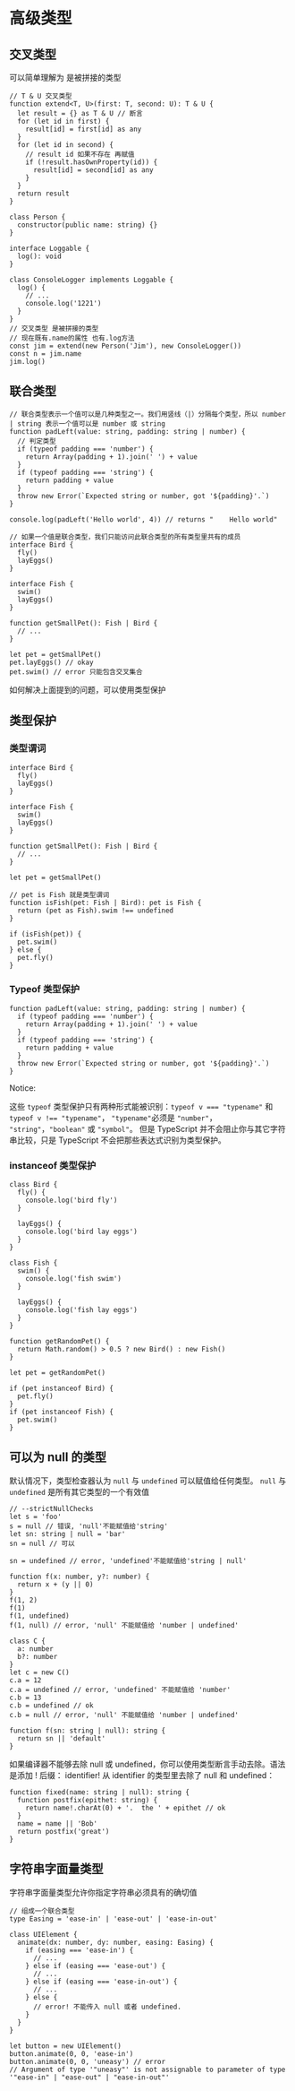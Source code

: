 # 高级类型



## 交叉类型



可以简单理解为 是被拼接的类型



```
// T & U 交叉类型
function extend<T, U>(first: T, second: U): T & U {
  let result = {} as T & U // 断言
  for (let id in first) {
    result[id] = first[id] as any
  }
  for (let id in second) {
    // result id 如果不存在 再赋值
    if (!result.hasOwnProperty(id)) {
      result[id] = second[id] as any
    }
  }
  return result
}

class Person {
  constructor(public name: string) {}
}

interface Loggable {
  log(): void
}

class ConsoleLogger implements Loggable {
  log() {
    // ...
    console.log('1221')
  }
}
// 交叉类型 是被拼接的类型
// 现在既有.name的属性 也有.log方法
const jim = extend(new Person('Jim'), new ConsoleLogger())
const n = jim.name
jim.log()
```



## 联合类型



```
// 联合类型表示一个值可以是几种类型之一。我们用竖线（|）分隔每个类型，所以 number | string 表示一个值可以是 number 或 string
function padLeft(value: string, padding: string | number) {
  // 判定类型
  if (typeof padding === 'number') {
    return Array(padding + 1).join(' ') + value
  }
  if (typeof padding === 'string') {
    return padding + value
  }
  throw new Error(`Expected string or number, got '${padding}'.`)
}

console.log(padLeft('Hello world', 4)) // returns "    Hello world"

// 如果一个值是联合类型，我们只能访问此联合类型的所有类型里共有的成员
interface Bird {
  fly()
  layEggs()
}

interface Fish {
  swim()
  layEggs()
}

function getSmallPet(): Fish | Bird {
  // ...
}

let pet = getSmallPet()
pet.layEggs() // okay
pet.swim() // error 只能包含交叉集合
```



如何解决上面提到的问题，可以使用类型保护



## 类型保护



### 类型谓词



```
interface Bird {
  fly()
  layEggs()
}

interface Fish {
  swim()
  layEggs()
}

function getSmallPet(): Fish | Bird {
  // ...
}

let pet = getSmallPet()

// pet is Fish 就是类型谓词
function isFish(pet: Fish | Bird): pet is Fish {
  return (pet as Fish).swim !== undefined
}

if (isFish(pet)) {
  pet.swim()
} else {
  pet.fly()
}
```



### Typeof 类型保护



```
function padLeft(value: string, padding: string | number) {
  if (typeof padding === 'number') {
    return Array(padding + 1).join(' ') + value
  }
  if (typeof padding === 'string') {
    return padding + value
  }
  throw new Error(`Expected string or number, got '${padding}'.`)
}
```



Notice:



这些 `typeof` 类型保护只有两种形式能被识别：`typeof v === "typename"` 和 `typeof v !== "typename"`， `"typename"`必须是 `"number"`， `"string"`，`"boolean"` 或 `"symbol"`。 但是 TypeScript 并不会阻止你与其它字符串比较，只是 TypeScript 不会把那些表达式识别为类型保护。



### instanceof 类型保护



```
class Bird {
  fly() {
    console.log('bird fly')
  }

  layEggs() {
    console.log('bird lay eggs')
  }
}

class Fish {
  swim() {
    console.log('fish swim')
  }

  layEggs() {
    console.log('fish lay eggs')
  }
}

function getRandomPet() {
  return Math.random() > 0.5 ? new Bird() : new Fish()
}

let pet = getRandomPet()

if (pet instanceof Bird) {
  pet.fly()
}
if (pet instanceof Fish) {
  pet.swim()
}
```



## 可以为 null 的类型



默认情况下，类型检查器认为 `null` 与 `undefined` 可以赋值给任何类型。 `null` 与 `undefined` 是所有其它类型的一个有效值



```
// --strictNullChecks
let s = 'foo'
s = null // 错误, 'null'不能赋值给'string'
let sn: string | null = 'bar'
sn = null // 可以

sn = undefined // error, 'undefined'不能赋值给'string | null'
```



```
function f(x: number, y?: number) {
  return x + (y || 0)
}
f(1, 2)
f(1)
f(1, undefined)
f(1, null) // error, 'null' 不能赋值给 'number | undefined'

class C {
  a: number
  b?: number
}
let c = new C()
c.a = 12
c.a = undefined // error, 'undefined' 不能赋值给 'number'
c.b = 13
c.b = undefined // ok
c.b = null // error, 'null' 不能赋值给 'number | undefined'

function f(sn: string | null): string {
  return sn || 'default'
}
```



如果编译器不能够去除 null 或 undefined，你可以使用类型断言手动去除。语法是添加 ! 后缀： identifier! 从 identifier 的类型里去除了 null 和 undefined：



```
function fixed(name: string | null): string {
  function postfix(epithet: string) {
    return name!.charAt(0) + '.  the ' + epithet // ok
  }
  name = name || 'Bob'
  return postfix('great')
}
```



## 字符串字面量类型



字符串字面量类型允许你指定字符串必须具有的确切值



```
// 组成一个联合类型
type Easing = 'ease-in' | 'ease-out' | 'ease-in-out'

class UIElement {
  animate(dx: number, dy: number, easing: Easing) {
    if (easing === 'ease-in') {
      // ...
    } else if (easing === 'ease-out') {
      // ...
    } else if (easing === 'ease-in-out') {
      // ...
    } else {
      // error! 不能传入 null 或者 undefined.
    }
  }
}

let button = new UIElement()
button.animate(0, 0, 'ease-in')
button.animate(0, 0, 'uneasy') // error
// Argument of type '"uneasy"' is not assignable to parameter of type '"ease-in" | "ease-out" | "ease-in-out"'
```
